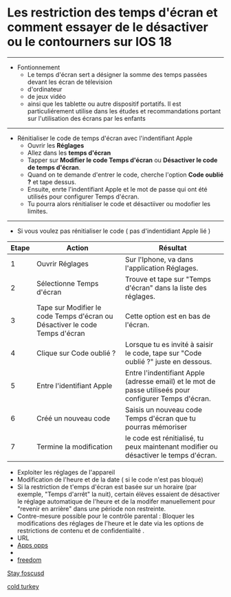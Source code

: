 # Les restriction des **temps d'écran** et comment essayer de le désactiver ou le contourners sur IOS 18
---
- Fontionnement 
  - Le temps d'écran sert a désigner la somme des temps passées devant les écran de télevision
  - d'ordinateur
  - de jeux vidéo
  - ainsi que les tablette ou autre dispositif portatifs. Il est particuliérement utilise dans les études et recommandations portant sur l'utilisation des écrans par les enfants 
---
- Rénitialiser le code de temps d'écran avec l'indentifiant Apple
  - Ouvrir les **Réglages**
  - Allez dans les **temps d'écran**
  - Tapper sur **Modifier le code Temps d'écran** ou **Désactiver le code de temps d'écran**.
  - Quand on te demande d'entrer le code, cherche l'option **Code oublié ?** et tape dessus.
  - Ensuite, enrte l'indentifiant Apple et le mot de passe qui ont été utilisés pour configurer Temps d'écran.
  - Tu pourra alors rénitialiser le code et désactiiver ou modofier les limites.
---
- Si vous voulez pas rénitialiser le code ( pas d'indentidiant Apple lié ) 

| Etape  | Action         | Résultat             |
|--------|----------------|----------------------|
| 1      | Ouvrir Réglages | Sur l'Iphone, va dans l'application Réglages. |
| 2      | Sélectionne Temps d'écran | Trouve et tape sur "Temps d'écran" dans la liste des réglages. |
| 3      | Tape sur Modifier le code Temps d'écran ou Désactiver le code Temps d'écran | Cette option est en bas de l'écran. |
| 4      | Clique sur Code oublié ? | Lorsque tu es invité à saisir le code, tape sur "Code oublié ?" juste en dessous.
| 5      | Entre l'identifiant Apple | Entre l'indentifiant Apple (adresse email) et le mot de passe utiliseés pour configurer Temps d'écran.|
| 6      | Créé un nouveau code | Saisis un nouveau code Temps d'écran que tu pourras mémoriser | 
| 7      | Termine la modification | le code est rénitialisé, tu peux maintenant modifier ou désactiver le temps d'écran.|

- Exploiter les réglages de l'appareil
 - Modification de l'heure et de la date ( si le code n'est pas bloqué)
 - Si la restriction de t'emps d'écran est basée sur un horaire (par exemple, "Temps d'arrêt" la nuit), certain élèves essaient de désactiver le réglage automatique de l'heure et de la modifer manuellement pour "revenir en arrière" dans une période non restreinte.
 - Contre-mesure possible pour le contrôle parental : Bloquer les modifications des réglages de l'heure et le date via les options de restrictions de contenu et de confidentialité .
- URL
 - [Apps opps](https://play.google.com/store/apps/details?id=rikka.appops&hl=fr)
 -
 - [freedom](https://play.google.com/store/apps/details?id=to.freedom.android2&hl=fr)
 
 [Stay foscusd](https://chromewebstore.google.com/detail/stayfocusd-%E2%80%93-website-bloc/laankejkbhbdhmipfmgcngdelahlfoji?hl=fr)

[cold turkey](https://getcoldturkey.com/)   

